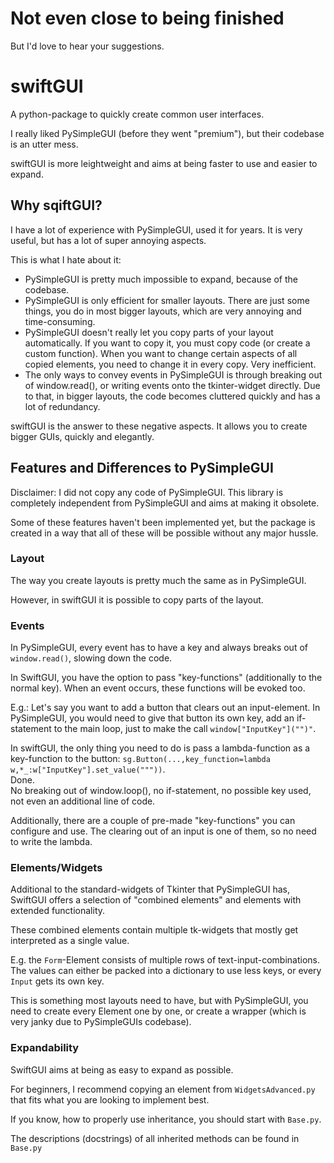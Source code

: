 
# Not even close to being finished
But I'd love to hear your suggestions.

# swiftGUI

A python-package to quickly create common user interfaces.

I really liked PySimpleGUI (before they went "premium"), 
but their codebase is an utter mess.

swiftGUI is more leightweight and aims at being faster to use and easier to expand.

## Why sqiftGUI?
I have a lot of experience with PySimpleGUI, used it for years.
It is very useful, but has a lot of super annoying aspects.

This is what I hate about it:
- PySimpleGUI is pretty much impossible to expand, because of the codebase.
- PySimpleGUI is only efficient for smaller layouts.
There are just some things, you do in most bigger layouts, 
which are very annoying and time-consuming.
- PySimpleGUI doesn't really let you copy parts of your layout automatically.
If you want to copy it, you must copy code (or create a custom function).
When you want to change certain aspects of all copied elements, 
you need to change it in every copy. Very inefficient.
- The only ways to convey events in PySimpleGUI is through breaking out of window.read(), or
writing events onto the tkinter-widget directly.
Due to that, in bigger layouts, the code becomes cluttered quickly and has a lot of redundancy.

swiftGUI is the answer to these negative aspects.
It allows you to create bigger GUIs, quickly and elegantly.

## Features and Differences to PySimpleGUI
Disclaimer: I did not copy any code of PySimpleGUI.
This library is completely independent from PySimpleGUI and aims at making it obsolete.

Some of these features haven't been implemented yet, but the package is created in a way 
that all of these will be possible without any major hussle.

### Layout
The way you create layouts is pretty much the same as in PySimpleGUI.

However, in swiftGUI it is possible to copy parts of the layout.

### Events
In PySimpleGUI, every event has to have a key and always breaks out of `window.read()`,
slowing down the code.

In SwiftGUI, you have the option to pass "key-functions" (additionally to the normal key).
When an event occurs, these functions will be evoked too.

E.g.: Let's say you want to add a button that clears out an input-element.
In PySimpleGUI, you would need to give that button its own key, add an if-statement
to the main loop, just to make the call `window["InputKey"]("")"`.

In swiftGUI, the only thing you need to do is pass a lambda-function as a key-function to
the button: `sg.Button(...,key_function=lambda w,*_:w["InputKey"].set_value("""))`.\
Done.\
No breaking out of window.loop(), no if-statement, no possible key used, 
not even an additional line of code.

Additionally, there are a couple of pre-made "key-functions" you can configure and use.
The clearing out of an input is one of them, so no need to write the lambda.

### Elements/Widgets
Additional to the standard-widgets of Tkinter that PySimpleGUI has,
SwiftGUI offers a selection of "combined elements" and elements with extended functionality.

These combined elements contain multiple tk-widgets that mostly get interpreted as a single value.

E.g. the `Form`-Element consists of multiple rows of text-input-combinations.
The values can either be packed into a dictionary to use less keys, 
or every `Input` gets its own key.

This is something most layouts need to have, but with PySimpleGUI, you need to create
every Element one by one, or create a wrapper (which is very janky due to PySimpleGUIs codebase).

### Expandability

SwiftGUI aims at being as easy to expand as possible.

For beginners, I recommend copying an element from `WidgetsAdvanced.py` that
fits what you are looking to implement best.

If you know, how to properly use inheritance, you should start with `Base.py`.

The descriptions (docstrings) of all inherited methods can be found in `Base.py`

